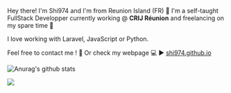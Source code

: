 Hey there! I'm Shi974 and I'm from Reunion Island (FR) :palm_tree: I'm a self-taught FullStack Developper currently working @ <b>CRIJ Réunion</b> and freelancing on my spare time :briefcase:

I love working with Laravel, JavaScript or Python.

Feel free to contact me ! :wave: Or check my webpage :computer: :arrow_forward: [shi974.github.io](https://shi974.github.io)

![Anurag's github stats](https://github-readme-stats.vercel.app/api?username=Shi974&count_private=true&show_icons=true&theme=cobalt) <br/>

<a href="https://github.com/anuraghazra/github-readme-stats">
  <img align="center" src="https://github-readme-stats.vercel.app/api/top-langs/?username=Shi974&langs_count=6&layout=compact" />
</a>
